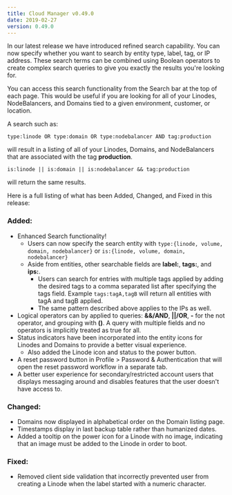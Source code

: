 ```yaml
---
title: Cloud Manager v0.49.0
date: 2019-02-27
version: 0.49.0
---
```


In our latest release we have introduced refined search capability. You can now specify whether you want to search by entity type, label, tag, or IP address. These search terms can be combined using Boolean operators to create complex search queries to give you exactly the results you're looking for.

You can access this search functionality from the Search bar at the top of each page. This would be useful if you are looking for all of your Linodes, NodeBalancers, and Domains tied to a given environment, customer, or location.

A search such as:

`type:linode OR type:domain OR type:nodebalancer AND tag:production`

will result in a listing of all of your Linodes, Domains, and NodeBalancers that are associated with the tag **production**.

`is:linode || is:domain || is:nodebalancer && tag:production`

will return the same results.

Here is a full listing of what has been Added, Changed, and Fixed in this release:

### Added:

- Enhanced Search functionality!
    - Users can now specify the search entity with `type:{linode, volume, domain, nodebalancer}` or `is:{linode, volume, domain, nodebalancer}`
    - Aside from entities, other searchable fields are **label:**, **tags:**, and **ips:**.
      - Users can search for entries with multiple tags applied by adding the desired tags to a comma separated list after specifying the tags field. Example `tags:tagA,tagB` will return all entities with tagA and tagB applied.
      - The same pattern described above applies to the IPs as well.
- Logical operators can by applied to queries: **&&/AND**, **||/OR**, **-** for the not operator, and grouping with **()**. A query with multiple fields and no operators is implicitly treated as true for all.
- Status indicators have been incorporated into the entity icons for Linodes and Domains to provide a better visual experience.
    - Also added the Linode icon and status to the power button.
- A reset password button in Profile > Password & Authentication that will open the reset password workflow in a separate tab.
- A better user experience for secondary/restricted account users that displays messaging around and disables features that the user doesn't have access to.

### Changed:

- Domains now displayed in alphabetical order on the Domain listing page.
- Timestamps display in last backup table rather than humanized dates.
- Added a tooltip on the power icon for a Linode with no image, indicating that an image must be added to the Linode in order to boot.

### Fixed:

- Removed client side validation that incorrectly prevented user from creating a Linode when the label started with a numeric character.
